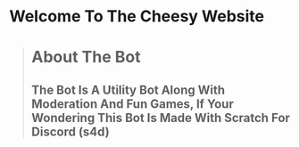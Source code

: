 # Welcome To The Cheesy Website

> # About The Bot
> ## The Bot Is A Utility Bot Along With Moderation And Fun Games, If Your Wondering This Bot Is Made With Scratch For Discord (s4d)
